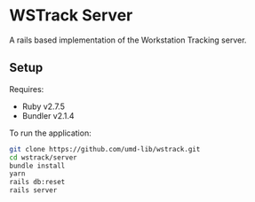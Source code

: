 # WSTrack Server

A rails based implementation of the Workstation Tracking server.

## Setup

Requires:

* Ruby v2.7.5
* Bundler v2.1.4

To run the application:

```bash
git clone https://github.com/umd-lib/wstrack.git
cd wstrack/server
bundle install
yarn
rails db:reset
rails server
```
